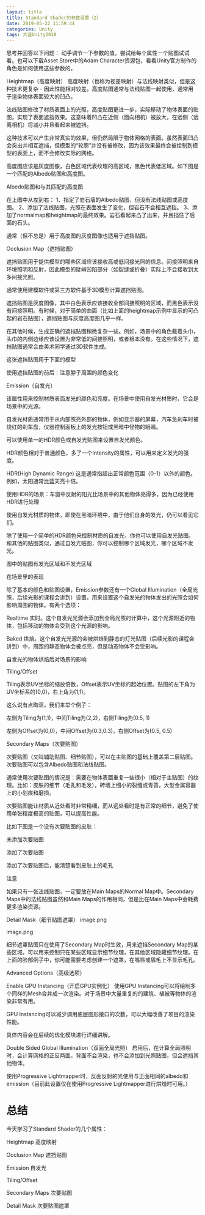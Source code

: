 ```yaml
---
layout: title
title: Standard Shader的参数设置（2）
date: 2019-05-22 11:59:44
categories: Unity
tags: 大话Unity2018
---
```

思考并回答以下问题：
动手调节一下参数的值，尝试给每个属性一个贴图试试看。也可以下载Asset Store中的Adam Character资源包，看看Unity官方制作的角色是如何使用这些参数的。

<!--more-->

Heightmap（高度映射）
高度映射（也称为视差映射）与法线映射类似，但是这种技术更复杂 - 因此性能相对较差。高度贴图通常与法线贴图一起使用，通常用于渲染物体表面较大的凹凸。

法线贴图修改了材质表面上的光照，高度贴图更进一步，实际移动了物体表面的贴图，实现了表面遮挡效果。这意味着凹凸在近侧（面向相机）被放大，在远侧（远离相机）将减小并且看起来被遮挡。

这种技术可以产生非常真实的效果，但仍然局限于物体网格的表面。虽然表面凹凸会突出并相互遮挡，但模型的“轮廓”并没有被修改，因为该效果最终会被绘制到模型的表面上，而不会修改实际的网格。

高度图应该是灰度图像，白色区域代表纹理的高区域，黑色代表低区域。如下图是一个匹配的Albedo贴图和高度图。

Albedo贴图和与其匹配的高度图


在上图中从左到右：
1、指定了岩石墙的Albedo贴图，但没有法线贴图或高度图。
2、添加了法线贴图，光照在表面发生了变化，但岩石不会相互遮挡。
3、添加了normalmap和heightmap的最终效果。岩石看起来凸了出来，并且挡住了后面的石头。

通常（但不总是）用于高度图的灰度图像也适用于遮挡贴图。

Occlusion Map（遮挡贴图）


遮挡贴图用于提供模型的哪些区域应该接收高或低间接光照的信息。间接照明来自环境照明和反射，因此模型的陡峭凹陷部分（如裂缝或折叠）实际上不会接收到太多间接光照。

通常使用建模软件或第三方软件基于3D模型计算遮挡贴图。

遮挡贴图是灰度图像，其中白色表示应该接收全部间接照明的区域，而黑色表示没有间接照明。有时候，对于简单的曲面（比如上面的heightmap示例中显示的可凸起的岩石贴图），遮挡贴图与灰度高度图几乎一样。

在其他时候，生成正确的遮挡贴图稍微复杂一些。例如，场景中的角色戴着头巾，头巾的内侧边缘应该设置为非常低的间接照明，或者根本没有。在这些情况下，遮挡贴图通常会由美术同学通过3D软件生成。

这张遮挡贴图用于下面的模型


使用遮挡贴图的前后：注意脖子周围的颜色变化

Emission（自发光）

该属性用来控制材质表面发光的颜色和亮度。在场景中使用自发光材质时，它会是场景中的光源。

自发光材质通常用于从内部照亮外部的物体，例如显示器的屏幕，汽车急刹车时被烧红的刹车盘，仪器控制面板上的发光按钮或黑暗中怪物的眼睛。

可以使用单一的HDR颜色或自发光贴图来设置自发光颜色。

HDR颜色相对于普通颜色，多了一个Intensity的属性，可以用来定义发光的强度。

HDR(High Dynamic Range)
这是通常指超出正常颜色范围（0-1）以外的颜色。例如，太阳通常比蓝天亮十倍。

使用HDR的场景：车窗中反射的阳光比场景中的其他物体亮得多，因为已经使用HDR进行处理

使用自发光材质的物体，即使在黑暗环境中，由于他们自身的发光，仍可以看见它们。


除了使用一个简单的HDR颜色来控制材质的自发光，你也可以使用自发光贴图。和其他的贴图类似，通过自发光贴图，你可以控制哪个区域发光，哪个区域不发光。

图中的贴图有发光区域和不发光区域

在场景里的表现


除了基本的颜色和贴图设置，Emission参数还有一个Global Illumination（全局光照，后续光影的课程会讲到）设置，用来设置这个自发光的物体发出的光照会如何影响周围的物体。有两个选项：

Realtime 实时。这个自发光光源会添加到全局光照的计算中，这个光源附近的物体，包括移动的物体会受到这个光源的影响。

Baked 烘焙。这个自发光光源的会被烘焙到静态的灯光贴图（后续光影的课程会讲到）中，周围的静态物体会被点亮，但是动态物体不会受影响。

自发光的物体烘焙后对场景的影响

Tiling/Offset

Tiling表示UV坐标的缩放倍数，Offset表示UV坐标的起始位置。贴图的左下角为UV坐标系的(0,0)，右上角为(1,1)。

这么说有点晦涩，我们来举个例子：

左侧为Tiling为(1,1)，中间Tiling为(2,2)，右侧Tiling为(0.5, 1)

左侧为Offset为(0,0)，中间Offset为(0.3,0.3)，右侧Offset为(0.5, 0.5)

Secondary Maps（次要贴图）


次要贴图（又叫辅助贴图、细节贴图），可以在主贴图的基础上覆盖第二层贴图。次要贴图可以包含Albedo贴图和法线贴图。

通常使用次要贴图的情况是：需要在物体表面重复一些很小（相对于主贴图）的纹理。比如：皮肤的细节（毛孔和毛发），砖墙上细小的裂缝或青苔，大型金属容器上的小划痕和磨损。

次要贴图能让材质从近处看时非常精细，而从远处看时是有正常的细节，避免了使用单张精度极高的贴图，可以提高性能。

比如下图是一个没有次要贴图的皮肤：

未添加次要贴图

添加了次要贴图

添加了次要贴图后，能清楚看到皮肤上的毛孔

注意

如果只有一张法线贴图，一定要放在Main Maps的Normal Map中。Secondary Maps中的法线贴图虽然和Main Maps的作用相同，但是比在Main Maps中会耗费更多渲染资源。

Detail Mask（细节贴图遮罩）
image.png

image.png

细节遮罩贴图只在使用了Secondary Map时生效，用来遮挡Secondary Map的某些区域。可以用来控制只在某些区域显示细节纹理，在其他区域隐藏细节纹理。在上面的脸部例子中，你可能需要考虑创建一个遮罩，在嘴唇或眉毛上不显示毛孔。

Advanced Options（高级选项）

Enable GPU Instancing（开启GPU实例化）
使用GPU Instancing可以将绘制多个同样的Mesh合并成一次渲染。对于场景中大量重复的的建筑、植被等物体的渲染非常有用。

GPU Instancing可以减少调用底层图形接口的次数，可以大幅改善了项目的渲染性能。

具体内容会在后续的优化模块进行详细讲解。

Double Sided Global Illumination（双面全局光照）
启用后，在计算全局照明时，会计算网格的正反两面。背面不会渲染，也不会添加到光照贴图，但会遮挡其他物体。

使用Progressive Lightmapper时，反面反射的光使用与正面相同的albedo和emission（目前此设置仅在使用Progressive Lightmapper进行烘焙时可用。）

# 总结

今天学习了Standard Shader的几个属性：

Heightmap 高度映射

Occlusion Map 遮挡贴图

Emission 自发光

Tiling/Offset

Secondary Maps 次要贴图

Detail Mask 次要贴图遮罩